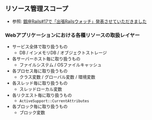 ## リソース管理スコープ
- 参照: [銀座Rails#17で「出張Railsウォッチ」発表させていただきました](https://techracho.bpsinc.jp/morimorihoge/2020_01_21/86413)
### Webアプリケーションにおける各種リソースの取扱レイヤー
- サービス全体で取り扱うもの
  - DB / インメモリDB / オブジェクトストレージ
- 各サーバーホスト毎に取り扱うもの
  - ファイルシステム / OSファイルキャッシュ
- 各プロセス毎に取り扱うもの
  - クラス変数 / グローバル変数 / 環境変数
- 各スレッド毎に取り扱うもの
  - スレッドローカル変数
- 各リクエスト毎に取り扱うもの
  - `ActiveSupport::CurrentAttributes`
- 各ブロック毎に取り扱うもの
  - ブロック変数
